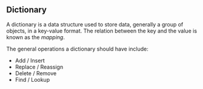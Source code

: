 ## Dictionary

A dictionary is a data structure used to store data, generally a group of objects, in a key-value format. The relation between the key and the value is known as the _mapping_.

The general operations a dictionary should have include:

- Add / Insert
- Replace / Reassign
- Delete / Remove
- Find / Lookup
